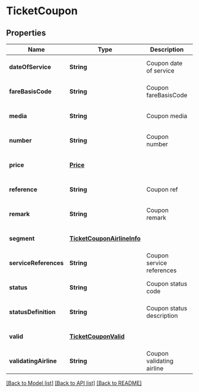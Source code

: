 # TicketCoupon
## Properties

| Name | Type | Description | Notes |
|------------ | ------------- | ------------- | -------------|
| **dateOfService** | **String** | Coupon date of service | [optional] [default to null] |
| **fareBasisCode** | **String** | Coupon fareBasisCode | [optional] [default to null] |
| **media** | **String** | Coupon media | [optional] [default to null] |
| **number** | **String** | Coupon number | [optional] [default to null] |
| **price** | [**Price**](Price.md) |  | [optional] [default to null] |
| **reference** | **String** | Coupon ref | [optional] [default to null] |
| **remark** | **String** | Coupon remark | [optional] [default to null] |
| **segment** | [**TicketCouponAirlineInfo**](TicketCouponAirlineInfo.md) |  | [optional] [default to null] |
| **serviceReferences** | **String** | Coupon service references | [optional] [default to null] |
| **status** | **String** | Coupon status code | [optional] [default to null] |
| **statusDefinition** | **String** | Coupon status description | [optional] [default to null] |
| **valid** | [**TicketCouponValid**](TicketCouponValid.md) |  | [optional] [default to null] |
| **validatingAirline** | **String** | Coupon validating airline | [optional] [default to null] |

[[Back to Model list]](../README.md#documentation-for-models) [[Back to API list]](../README.md#documentation-for-api-endpoints) [[Back to README]](../README.md)

